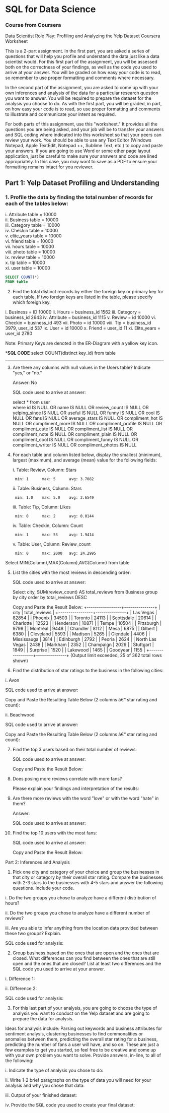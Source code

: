 # SQL for Data Science
### Course from Coursera

Data Scientist Role Play: Profiling and Analyzing the Yelp Dataset Coursera Worksheet

This is a 2-part assignment. In the first part, you are asked a series of questions that will help you profile and understand the data just like a data scientist would. For this first part of the assignment, you will be assessed both on the correctness of your findings, as well as the code you used to arrive at your answer. You will be graded on how easy your code is to read, so remember to use proper formatting and comments where necessary.

In the second part of the assignment, you are asked to come up with your own inferences and analysis of the data for a particular research question you want to answer. You will be required to prepare the dataset for the analysis you choose to do. As with the first part, you will be graded, in part, on how easy your code is to read, so use proper formatting and comments to illustrate and communicate your intent as required.

For both parts of this assignment, use this "worksheet." It provides all the questions you are being asked, and your job will be to transfer your answers and SQL coding where indicated into this worksheet so that your peers can review your work. You should be able to use any Text Editor (Windows Notepad, Apple TextEdit, Notepad ++, Sublime Text, etc.) to copy and paste your answers. If you are going to use Word or some other page layout application, just be careful to make sure your answers and code are lined appropriately.
In this case, you may want to save as a PDF to ensure your formatting remains intact for you reviewer.

## Part 1: Yelp Dataset Profiling and Understanding

### 1. Profile the data by finding the total number of records for each of the tables below:
	
i. Attribute table = 10000    
ii. Business table = 10000    
iii. Category table = 10000    
iv. Checkin table = 10000    
v. elite_years table = 10000    
vi. friend table = 10000   
vii. hours table = 10000    
viii. photo table =  10000   
ix. review table = 10000    
x. tip table = 10000    
xi. user table = 10000    
	
```SQL    
SELECT COUNT(*)
FROM table   
```

2. Find the total distinct records by either the foreign key or primary key for each table. If two foreign keys are listed in the table, please specify which foreign key.

i. Business = ID 10000 
ii. Hours = business_id 1562 
iii. Category = business_id 2643
iv. Attribute = business_id 1115 
v. Review = id 10000 
vi. Checkin = business_id 493 
vii. Photo = id 10000 
viii. Tip = business_id 3979, user_id 537 
ix. User = id 10000 
x. Friend = user_id 11
xi. Elite_years = user_id 2780 

Note: Primary Keys are denoted in the ER-Diagram with a yellow key icon.	

***********SQL CODE**********
select COUNT(distinct key_id)
from table 
*****************************

3. Are there any columns with null values in the Users table? Indicate "yes," or "no."

	Answer: No
	
	
	SQL code used to arrive at answer:
	
	select *
from user          
where id IS NULL
OR name IS NULL
OR review_count IS NULL
OR yelping_since IS NULL
OR useful IS NULL
OR funny IS NULL
OR cool IS NULL
OR fans IS NULL
OR average_stars IS NULL
OR compliment_hot IS NULL
OR compliment_more IS NULL
OR compliment_profile IS NULL
OR compliment_cute IS NULL
OR compliment_list IS NULL
OR compliment_note IS NULL
OR compliment_plain IS NULL
OR compliment_cool IS NULL
OR compliment_funny IS NULL
OR compliment_writer IS NULL
OR compliment_photos IS NULL
	
	

	
4. For each table and column listed below, display the smallest (minimum), largest (maximum), and average (mean) value for the following fields:

	i. Table: Review, Column: Stars
	
		min: 1		max: 5		avg: 3.7082
		
	
	ii. Table: Business, Column: Stars
	
		min: 1.0	max: 5.0	avg: 3.6549 
		
	
	iii. Table: Tip, Column: Likes
	
		min: 0		max: 2		avg: 0.0144
		
	
	iv. Table: Checkin, Column: Count
	
		min: 1		max: 53 	avg: 1.9414 
		
	
	v. Table: User, Column: Review_count
	
		min: 0		max: 2000	avg: 24.2995



 Select  MIN(Column),MAX(Column),AVG(Column)
 from table     


5. List the cities with the most reviews in descending order:

	SQL code used to arrive at answer:
	 
	 Select city, SUM(review_count) AS total_reviews
 from Business 
 group by city
 order by total_reviews DESC
	
	Copy and Paste the Result Below:
	+-----------------+---------------+
| city            | total_reviews |
+-----------------+---------------+
| Las Vegas       |         82854 |
| Phoenix         |         34503 |
| Toronto         |         24113 |
| Scottsdale      |         20614 |
| Charlotte       |         12523 |
| Henderson       |         10871 |
| Tempe           |         10504 |
| Pittsburgh      |          9798 |
| Montréal        |          9448 |
| Chandler        |          8112 |
| Mesa            |          6875 |
| Gilbert         |          6380 |
| Cleveland       |          5593 |
| Madison         |          5265 |
| Glendale        |          4406 |
| Mississauga     |          3814 |
| Edinburgh       |          2792 |
| Peoria          |          2624 |
| North Las Vegas |          2438 |
| Markham         |          2352 |
| Champaign       |          2029 |
| Stuttgart       |          1849 |
| Surprise        |          1520 |
| Lakewood        |          1465 |
| Goodyear        |          1155 |
+-----------------+---------------+
(Output limit exceeded, 25 of 362 total rows shown)

	
6. Find the distribution of star ratings to the business in the following cities:

i. Avon

SQL code used to arrive at answer:


Copy and Paste the Resulting Table Below (2 columns â€“ star rating and count):


ii. Beachwood

SQL code used to arrive at answer:


Copy and Paste the Resulting Table Below (2 columns â€“ star rating and count):
		


7. Find the top 3 users based on their total number of reviews:
		
	SQL code used to arrive at answer:
	
		
	Copy and Paste the Result Below:
		


8. Does posing more reviews correlate with more fans?

	Please explain your findings and interpretation of the results:
	

	
9. Are there more reviews with the word "love" or with the word "hate" in them?

	Answer:

	
	SQL code used to arrive at answer:

	
	
10. Find the top 10 users with the most fans:

	SQL code used to arrive at answer:
	
	
	Copy and Paste the Result Below:

	
		

Part 2: Inferences and Analysis

1. Pick one city and category of your choice and group the businesses in that city or category by their overall star rating. Compare the businesses with 2-3 stars to the businesses with 4-5 stars and answer the following questions. Include your code.
	
i. Do the two groups you chose to analyze have a different distribution of hours?


ii. Do the two groups you chose to analyze have a different number of reviews?
         
         
iii. Are you able to infer anything from the location data provided between these two groups? Explain.

SQL code used for analysis:

		
		
2. Group business based on the ones that are open and the ones that are closed. What differences can you find between the ones that are still open and the ones that are closed? List at least two differences and the SQL code you used to arrive at your answer.
		
i. Difference 1:
         
         
ii. Difference 2:
         
         
         
SQL code used for analysis:

	
	
3. For this last part of your analysis, you are going to choose the type of analysis you want to conduct on the Yelp dataset and are going to prepare the data for analysis.

Ideas for analysis include: Parsing out keywords and business attributes for sentiment analysis, clustering businesses to find commonalities or anomalies between them, predicting the overall star rating for a business, predicting the number of fans a user will have, and so on. These are just a few examples to get you started, so feel free to be creative and come up with your own problem you want to solve. Provide answers, in-line, to all of the following:
	
i. Indicate the type of analysis you chose to do:
         
         
ii. Write 1-2 brief paragraphs on the type of data you will need for your analysis and why you chose that data:
                           
                  
iii. Output of your finished dataset:
         
         
iv. Provide the SQL code you used to create your final dataset:
